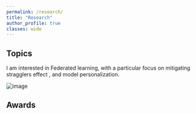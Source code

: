 ```yaml
---
permalink: /research/
title: "Research"
author_profile: true
classes: wide
---
```


## Topics

I am interested in Federated learning, with a particular focus on mitigating stragglers effect , and model personalization. 

![image](https://user-images.githubusercontent.com/40869271/188039946-f3bb13c5-a831-4b53-bd44-ef77cba82483.png)

<!-- ## Software

TBC -->

<!-- https://github.com/bhargavvader/pycobra

<iframe src="https://ghbtns.com/github-btn.html?user={{ bhargavvader }}&repo={{ pycobra }}&type=star&count=true" frameborder="0" scrolling="0" width="170px" height="20px"></iframe>

https://github.com/astha736/PACbayesianNMF


https://cran.r-project.org/web/packages/COBRA/index.html

https://cran.r-project.org/web/packages/pacbpred/index.html

https://i-pri.org/special/Biostatistics/Software/Geneland/ -->

<!-- ## Funding -->

<!-- ### Current -->

<!-- **Project:**      
**Period:**      
**Amount:**      
**Founder:**      
**Role:**      
**Details:**      -->

<!-- **Project:** [6PAC](https://bguedj.github.io/6pac/)     
**Period:** Feb. 2018 -- Jan. 2021     
**Amount:** 30k &euro;     
**Founder:** [Inria](https://www.inria.fr)     
**Role:** co-PI (with [Peter Grünwald](https://safestatistics.com))     
**Details:** TBC     -->

<!-- **Project:** BEAGLE     
**Period:** Mar. 2019 -- Feb. 2023     
**Amount:** 180k &euro;     
**Founder:** [ANR](https://anr.fr/en/) (French Agency for Research -- success rate 12%)     
**Role:** PI     
**Details:** TBC     -->

<!-- **Project:** [APRIORI](https://project.inria.fr/apriori/)     
**Period:** Mar. 2019 -- Feb. 2023     
**Amount:** 180k &euro;     
**Founder:** [ANR](https://anr.fr/en/) (French Agency for Research -- success rate 12%)     
**Role:** Member     
**Details:** TBC     -->

<!-- **Project:** PERF-AI     
**Period:** Oct. 2018 -- Oct. 2020     
**Amount:** 600k &euro;     
**Founder:** European Research Council (CleanSky 2 program)     
**Role:** Member     
**Details:** TBC      -->

<!-- ### Past -->

<!-- **Project:** NIPS 2017 workshop, "(Almost) 50 Shades of Bayesian Learning: PAC-Bayesian trends and insights"     
**Period:** Dec. 2017     
**Amount:** 8k &euros;     
**Founder:** [Inria](https://www.inria.fr/fr), [ElementAI](https://www.elementai.com) and [Labex CEMPI](https://math.univ-lille1.fr/~cempi/)     
**Role:** main organiser (with [Francis Bach](https://www.di.ens.fr/~fbach/) and [Pascal Germain](http://www.pascalgermain.info))     
**Details:** TBC      -->

<!-- **Project:** SLAP-ME     
**Period:** Oct. 2017 -- Sep. 2018     
**Amount:** 55k &euros;     
**Founder:** [Région Hauts-de-France](https://www.hautsdefrance.fr)     
**Role:** PI     
**Details:** TBC     
 -->
<!-- **Project:** Modal-Insight     
**Period:** Sep. 2016 -- Sep. 2018     
**Amount:** 10k &euros;     
**Founder:** [Inria Lille - Nord Europe research centre](https://www.inria.fr/fr/centre-inria-lille-nord-europe)     
**Role:** PI     
**Details:** TBC     
 -->

<!-- ## Collaborators

TBC -->

## Awards
